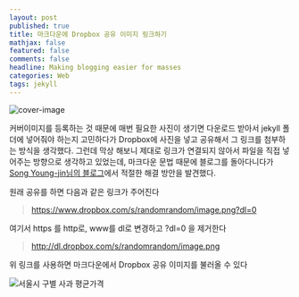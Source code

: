 ```yaml
---
layout: post
published: true
title: 마크다운에 Dropbox 공유 이미지 링크하기
mathjax: false
featured: false
comments: false
headline: Making blogging easier for masses
categories: Web
tags: jekyll
---
```


![cover-image](../../images/taking-notes.jpg)

커버이미지를 등록하는 것 때문에 매번 필요한 사진이 생기면 다운로드 받아서 jekyll 폴더에 넣어줘야 하는지 고민하다가 Dropbox에 사진을 넣고 공유해서 그 링크를 첨부하는 방식을 생각했다. 그런데 막상 해보니 제대로 링크가 연결되지 않아서 파일을 직접 넣어주는 방향으로 생각하고 있었는데, 마크다운 문법 때문에 블로그를 돌아다니다가 [Song Young-jin님의 블로그](http://scriptogr.am/myevan/post/markdown-syntax-guide-for-scriptogram)에서 적절한 해결 방안을 발견했다.

원래 공유를 하면 다음과 같은 링크가 주어진다

> https://www.dropbox.com/s/randomrandom/image.png?dl=0

여기서 https 를 http로, www를 dl로 변경하고 ?dl=0 을 제거한다

> http://dl.dropbox.com/s/randomrandom/image.png

위 링크를 사용하면 마크다운에서 Dropbox 공유 이미지를 불러올 수 있다

![서울시 구별 사과 평균가격](http://dl.dropbox.com/s/hw5qjxa91jy560g/apple_mean_price.png)